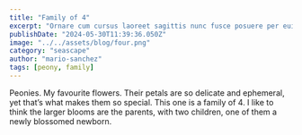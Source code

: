 ```yaml
---
title: "Family of 4"
excerpt: "Ornare cum cursus laoreet sagittis nunc fusce posuere per euismod dis vehicula a, semper fames lacus maecenas dictumst pulvinar neque enim non potenti. Torquent hac sociosqu eleifend potenti."
publishDate: "2024-05-30T11:39:36.050Z"
image: "../../assets/blog/four.png"
category: "seascape"
author: "mario-sanchez"
tags: [peony, family]
---
```


Peonies. My favourite flowers. Their petals are so delicate and ephemeral, yet that’s what makes them so special. This one is a family of 4. I like to think the larger blooms are the parents, with two children, one of them a newly blossomed newborn. 



